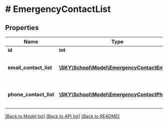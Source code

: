 # # EmergencyContactList

## Properties

Name | Type | Description | Notes
------------ | ------------- | ------------- | -------------
**id** | **int** | User ID | [optional]
**email_contact_list** | [**\SKY\School\Model\EmergencyContactEmail[]**](EmergencyContactEmail.md) | List of emergency contact emails | [optional]
**phone_contact_list** | [**\SKY\School\Model\EmergencyContactPhone[]**](EmergencyContactPhone.md) | List of emergency contact phones | [optional]

[[Back to Model list]](../../README.md#models) [[Back to API list]](../../README.md#endpoints) [[Back to README]](../../README.md)

